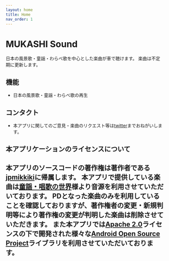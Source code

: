```yaml
---
layout: home
title: Home
nav_order: 1
---
```


# MUKASHI Sound
日本の風景歌・童謡・わらべ歌を中心とした楽曲が車で聴けます。
楽曲は不定期に更新します。

## 機能
 - 日本の風景歌・童謡・わらべ歌の再生

## コンタクト
 - 本アプリに関してのご意見・楽曲のリクエスト等は[twitter](https://twitter.com/jpmikkiki)までおねがいします。

## 本アプリケーションのライセンスについて
本アプリのソースコードの著作権は著作者である[jpmikkiki](https://twitter.com/jpmikkiki)に帰属します。
本アプリで提供している楽曲は[童謡・唱歌の世界](https://s-pst.info/douyou-syouka/)様より音源を利用させていただいております。
PDとなった楽曲のみを利用していることを確認しておりますが、著作権者の変更・新規判明等により著作権の変更が判明した楽曲は削除させていただきます。
また本アプリでは[Apache 2.0](https://www.apache.org/licenses/LICENSE-2.0)ライセンスの下で開発された様々な[Android Open Source Project](https://source.android.com/)ライブラリを利用させていただいております。
 - 
